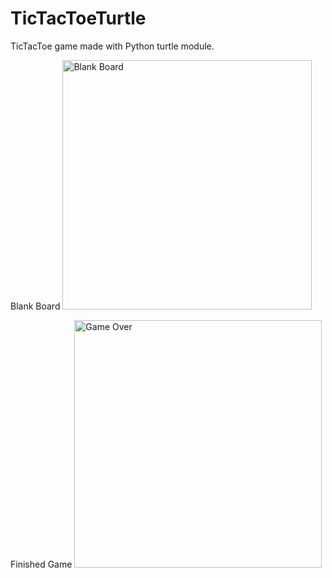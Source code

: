 # TicTacToeTurtle
TicTacToe game made with Python turtle module.

Blank Board
<img width="399" alt="Blank Board" src="https://github.com/noel-chacko/TicTacToeTurtle/assets/69741906/1670895f-5323-4f0e-a7d8-151f1c54d19a">

Finished Game
<img width="396" alt="Game Over" src="https://github.com/noel-chacko/TicTacToeTurtle/assets/69741906/95aba5e3-d194-487e-955a-0fe21a6a8ba9">
